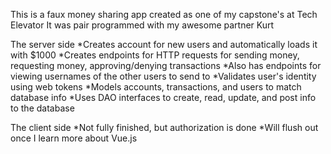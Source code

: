 This is a faux money sharing app created as one of my capstone's at Tech Elevator
It was pair programmed with my awesome partner Kurt

The server side
   *Creates account for new users and automatically loads it with $1000
   *Creates endpoints for HTTP requests for sending money, requesting money, approving/denying transactions
   *Also has endpoints for viewing usernames of the other users to send to
   *Validates user's identity using web tokens
   *Models accounts, transactions, and users to match database info
   *Uses DAO interfaces to create, read, update, and post info to the database

The client side
   *Not fully finished, but authorization is done
   *Will flush out once I learn more about Vue.js
